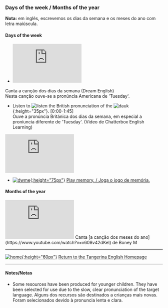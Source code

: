 ### Days of the week / Months of the year

**Nota:** em inglês, escrevemos os dias da semana e os meses do ano com letra maiúscula.  

#### Days of the week

* <iframe width="220" height="124" src="https://www.youtube.com/embed/36n93jvjkDs" frameborder="0" allow="accelerometer; autoplay; clipboard-write; encrypted-media; gyroscope; picture-in-picture" allowfullscreen></iframe>  
Canta a canção dos dias da semana (Dream English)    
Nesta canção ouve-se a pronúncia Americana de 'Tuesday'.

* Listen to ![listen](https://1blockatatime.github.io/English/images/listen.png) the British pronunciation of the ![dauk](https://1blockatatime.github.io/English/images/dauk.PNG){:height="35px"}. [0:00-1:45]    
Ouve a pronúncia Británica dos dias da semana, em especial a proníuncia diferente de 'Tuesday'.  (Video de Chatterbox English Learning)   

<iframe width="220" height="124" src="https://www.youtube.com/embed/onHPejy0If4" frameborder="0" allow="accelerometer; autoplay; clipboard-write; encrypted-media; gyroscope; picture-in-picture" allowfullscreen></iframe>  

* [![dwme](https://1blockatatime.github.io/English/images2/dwme.JPG){:height="75px"}](http://www.eslgamesworld.com/members/games/vocabulary/memoryaudio/days%20and%20actions/index.html) [Play memory. / Joga o jogo de memória.](http://www.eslgamesworld.com/members/games/vocabulary/memoryaudio/days%20and%20actions/index.html)  

<!--#### Language Structure
***
***Question:*** **'What day is it today?' (Que dia é hoje?)**  
***Answer:*** **'It's Monday.' (É segunda-feira.)**

* [![wdisit](/images/wdisit.png){:height="80px"}](https://www.youtube.com/watch?v=onHPejy0If4).-->  

#### Months of the year
<iframe width="220" height="124" src="https://www.youtube.com/embed/pm2F7MRpT_Y" frameborder="0" allow="accelerometer; autoplay; clipboard-write; encrypted-media; gyroscope; picture-in-picture" allowfullscreen></iframe>  
Canta [a canção dos meses do ano](https://www.youtube.com/watch?v=v608v42dKeI) de Boney M  

***
[![home](https://1blockatatime.github.io/English/images/home.png){:height="60px"}](https://tangerina-pt.github.io/English) [Return to the Tangerina English Homepage](https://tangerina-pt.github.io/English)

***
#### Notes/Notas
* Some resources have been produced for younger children. They have been selected for use due to the slow, clear pronunciation of the target language. Alguns dos recursos são destinados a crianças mais novas. Foram selecionados devido à pronuncia lenta e clara.
